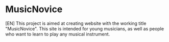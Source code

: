 # MusicNovice
[EN]
This project is aimed at creating website with the working title "MusicNovice". This site is intended for
young musicians, as well as people who want to learn to play any musical instrument.